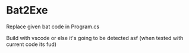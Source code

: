 # Bat2Exe

Replace given bat code in Program.cs

Build with vscode or else it's going to be detected asf (when tested with current code its fud)
